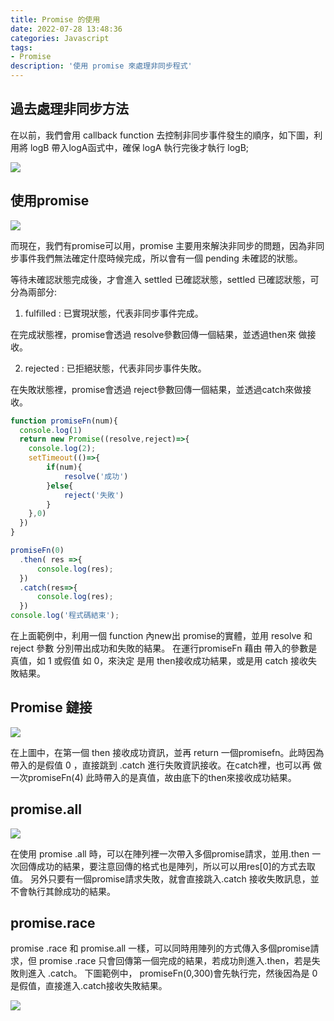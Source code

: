 ```yaml
---
title: Promise 的使用
date: 2022-07-28 13:48:36
categories: Javascript
tags: 
- Promise
description: '使用 promise 來處理非同步程式'
---
```


## 過去處理非同步方法

在以前，我們會用 callback function 去控制非同步事件發生的順序，如下圖，利用將 logB 帶入logA函式中，確保 logA 執行完後才執行 logB;

![](https://cdn-images-1.medium.com/max/1320/1*u2dx3XZLuYAXJ23Fybz73Q.png)

## 使用promise

![](https://cdn-images-1.medium.com/max/1320/1*dUI30vm_J711TulAMNkIbQ.png)

而現在，我們有promise可以用，promise 主要用來解決非同步的問題，因為非同步事件我們無法確定什麼時候完成，所以會有一個 pending 未確認的狀態。

等待未確認狀態完成後，才會進入 settled 已確認狀態，settled 已確認狀態，可分為兩部分:

1. fulfilled : 已實現狀態，代表非同步事件完成。

在完成狀態裡，promise會透過 resolve參數回傳一個結果，並透過then來 做接收。

2. rejected : 已拒絕狀態，代表非同步事件失敗。

在失敗狀態裡，promise會透過 reject參數回傳一個結果，並透過catch來做接收。

``` js
function promiseFn(num){
  console.log(1)
  return new Promise((resolve,reject)=>{
    console.log(2);
    setTimeout(()=>{
        if(num){
            resolve('成功')
        }else{
            reject('失敗')
        }
    },0)
  })
}

promiseFn(0)
  .then( res =>{
      console.log(res);
  })
  .catch(res=>{
      console.log(res);
  })
console.log('程式碼結束');
```

在上面範例中，利用一個 function 內new出 promise的實體，並用 resolve 和 reject 參數 分別帶出成功和失敗的結果。
在運行promiseFn 藉由 帶入的參數是真值，如 1  或假值 如 0，來決定 是用 then接收成功結果，或是用 catch 接收失敗結果。

## Promise 鏈接

![](https://cdn-images-1.medium.com/max/1320/1*yvKI941jMsOCyIjW1R0pug.png)

在上圖中，在第一個 then 接收成功資訊，並再 return 一個promisefn。此時因為帶入的是假值 0 ，直接跳到 .catch 進行失敗資訊接收。在catch裡，也可以再 做一次promiseFn(4) 此時帶入的是真值，故由底下的then來接收成功結果。

## promise.all

![](https://cdn-images-1.medium.com/max/1320/1*t3Q8bc1-xu3sl2B0NLd2Jw.png)

在使用 promise .all 時，可以在陣列裡一次帶入多個promise請求，並用.then  一次回傳成功的結果，要注意回傳的格式也是陣列，所以可以用res[0]的方式去取值。
另外只要有一個promise請求失敗，就會直接跳入.catch 接收失敗訊息，並不會執行其餘成功的結果。

## promise.race

promise .race 和 promise.all 一樣，可以同時用陣列的方式傳入多個promise請求，但 promise .race 只會回傳第一個完成的結果，若成功則進入.then，若是失敗則進入 .catch。
下圖範例中， promiseFn(0,300)會先執行完，然後因為是 0 是假值，直接進入.catch接收失敗結果。

![](https://cdn-images-1.medium.com/max/1320/1*86cuLYtVeu-Aez8QI54cZg.png)





